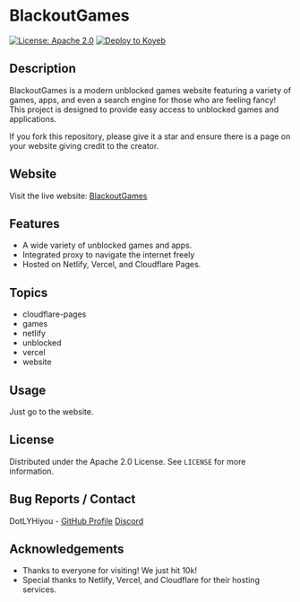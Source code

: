 # BlackoutGames

[![License: Apache 2.0](https://img.shields.io/badge/License-Apache%202.0-blue.svg)](https://opensource.org/licenses/Apache-2.0)
[![Deploy to Koyeb](https://www.koyeb.com/static/images/deploy/button.svg)](https://app.koyeb.com/deploy?name=blackoutgames&repository=DotLYHiyou%2FBlackoutGames&branch=main&instance_type=free&regions=was)
## Description

BlackoutGames is a modern unblocked games website featuring a variety of games, apps, and even a search engine for those who are feeling fancy! This project is designed to provide easy access to unblocked games and applications.

If you fork this repository, please give it a star and ensure there is a page on your website giving credit to the creator.

## Website

Visit the live website: [BlackoutGames](https://blackoutgames.netlify.app)

## Features

- A wide variety of unblocked games and apps.
- Integrated proxy to navigate the internet freely
- Hosted on Netlify, Vercel, and Cloudflare Pages.

## Topics

- cloudflare-pages
- games
- netlify
- unblocked
- vercel
- website

## Usage

Just go to the website.

## License

Distributed under the Apache 2.0 License. See `LICENSE` for more information.

## Bug Reports / Contact

DotLYHiyou - [GitHub Profile](https://github.com/DotLYHiyou)
[Discord](https://discord.gg/rcCnzaPu)

## Acknowledgements

- Thanks to everyone for visiting! We just hit 10k!
- Special thanks to Netlify, Vercel, and Cloudflare for their hosting services.
